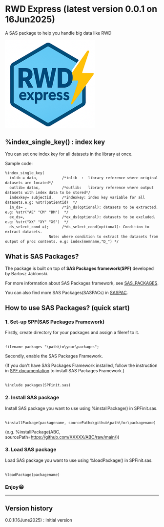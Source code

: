 # RWD Express (latest version 0.0.1 on 16Jun2025)
A SAS package to help you handle big data like RWD

![logo](https://github.com/Narusawa-T/RWDExpress/blob/main/RWDExpress_small.png)

## %index_single_key() : index key
You can set one index key for all datasets in the library at once.

Sample code:
~~~sas
%index_single_key(
  inlib = data,           /*inlib  :  library reference where original datasets are located*/
  outlib= datax,          /*outlib:   library reference where output datasets with index data to be stored*/
  indexkey= subjectid,    /*indexkey: index key variable for all datasets.e.g: %str(patientid)	*/
  in_ds= ,                /*in_ds(optional): datasets to be extracted. e.g: %str("AE" "CM" "DM")  */		
  ex_ds=,                 /*ex_ds(optional): datasets to be excluded. e.g: %str("XX" "XY" "XS")  */
  ds_select_cond =);      /*ds_select_cond(optional): Condition to extract datasets.
		            Note: where condition to extract the datasets from output of proc contents. e.g: index(memname,"D_") */
~~~

## What is SAS Packages?

The package is built on top of **SAS Packages framework(SPF)** developed by Bartosz Jablonski.  

For more information about SAS Packages framework, see [SAS_PACKAGES](https://github.com/yabwon/SAS_PACKAGES).  

You can also find more SAS Packages(SASPACs) in [SASPAC](https://github.com/SASPAC).
 
## How to use SAS Packages? (quick start)

### 1. Set-up SPF(SAS Packages Framework)

Firstly, create directory for your packages and assign a fileref to it.

~~~sas      

filename packages "\path\to\your\packages";

~~~

Secondly, enable the SAS Packages Framework.  

(If you don't have SAS Packages Framework installed, follow the instruction in [SPF documentation](https://github.com/yabwon/SAS_PACKAGES/tree/main/SPF/Documentation) to install SAS Packages Framework.)  

~~~sas      

%include packages(SPFinit.sas)

~~~  

### 2. Install SAS package  

Install SAS package you want to use using %installPackage() in SPFinit.sas.

~~~sas      

%installPackage(packagename, sourcePath=\github\path\for\packagename)

~~~

(e.g. %installPackage(ABC, sourcePath=https://github.com/XXXXX/ABC/raw/main/))  

### 3. Load SAS package  

Load SAS package you want to use using %loadPackage() in SPFinit.sas.

~~~sas      

%loadPackage(packagename)

~~~

### Enjoy😁

---
 
## Version history
0.0.1(16June2025)	: Initial version
